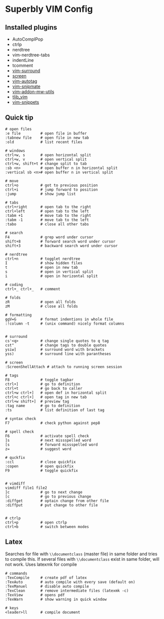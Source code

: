Superbly VIM Config
===================


Installed plugins
-----------------

+ AutoComplPop
+ ctrlp
+ nerdtree
+ vim-nerdtree-tabs
+ indentLine
+ tcomment
+ [vim-surround](https://github.com/tpope/vim-surround)
+ [screen](https://github.com/ervandew/screen)
+ [vim-autotag](https://github.com/craigemery/vim-autotag)
+ [vim-snipmate](https://github.com/garbas/vim-snipmate)
+ [vim-addon-mw-utils](https://github.com/MarcWeber/vim-addon-mw-utils.git)
+ [tlib_vim](https://github.com/tomtom/tlib_vim.git)
+ [vim-snippets](https://github.com/honza/vim-snippets.git)




Quick tip
---------

```
# open files
:e file         # open file in buffer
:tabnew file    # open file in new tab
:old            # list recent files

# windows
ctrl+w, s       # open horizontal split
ctrl+w, v       # open vertical split
ctrl+w, shift+t # change split to tab
:sb <n>         # open buffer n in horizontal split
:vertical sb <n># open buffer n in vertical split

# move
ctrl+o          # got to previous position
ctrl+i          # jump forward to position
:jump           # show jump list

# tabs
ctrl+right      # open tab to the right 
ctrl+left       # open tab to the left 
:tabm +1        # move tab to the right
:tabm -1        # move tab to the left
:tabo           # close all other tabs

# search 
F4              # grep word under cursor
shift+8         # forward search word under cursor
shift+3         # backward search word under cursor

# nerdtree
ctrl+n          # togglet nerdtree
I               # show hidden files
t               # open in new tab
s               # open in vertical split
i               # open in horizontal split

# coding
ctrl+_ ctrl+_   # comment

# folds
zR              # open all folds
zM              # close all folds

# formatting
ggV=G           # format indentions in whole file
:!column -t     # (unix command) nicely format columns


# surround
cs'<q>          # change single quotes to q tag
cst"            # change tags to double quotes
ysiw]           # surround word with brackets
yss)            # surround line with parantheses

# screen 
:ScreenShellAttach # attach to running screen session

# tags
F8              # toggle tagbar
ctrl+]          # go to definition
ctrl+t          # go back to caller
ctrl+w ctrl+]   # open def in horizontal split
ctrl+c ctrl+]   # open tag in new tab
ctrl+w shift+]  # preview tag 
:tag name       # go to definition
:ts             # list definition of last tag

# syntax check
F7              # check python against pep8

# spell check
F6              # activate spell check
]s              # next missspelled word
[s              # forward missspelled word
z=              # suggest word

# quckfix
:ccl            # close quickfix
:copen          # open quickfix
F9              # toggle quickfix


# vimdiff
vimdiff file1 file2
]c              # go to next change
[c              # go to previous change
:diffget        # optain change from other file
:diffput        # put change to other file


# ctrlp
ctrl+p          # open ctrlp
ctrl+b          # switch between modes

```

Latex
-----

Searches for file with `\\documentclass` (master file) in same folder and tries to compile this.
If several files with `\\documentclass` exist in same folder, will not work.
Uses latexmk for compile

```
# commands
:TexCompile     # create pdf of latex
:TexAuto        # auto compile with every save (default on)
:TexManuel      # disable auto compile
:TexClean       # remove intermediate files (latexmk -c)
:TexView        # opens pdf 
:TexWarn        # show warning in quick window

# keys
<leader>ll      # compile document
```

